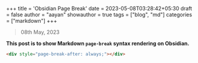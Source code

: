 +++
title = 'Obsidian Page Break'
date = 2023-05-08T03:28:42+05:30
draft = false
author = "aayan"
showauthor = true
tags = ["blog", "md"]
categories = ["markdown"]
+++

> 08th May, 2023

**This post is to show Markdown `page-break` syntax rendering on Obsidian.**

```html
<div style="page-break-after: always;"></div>
```